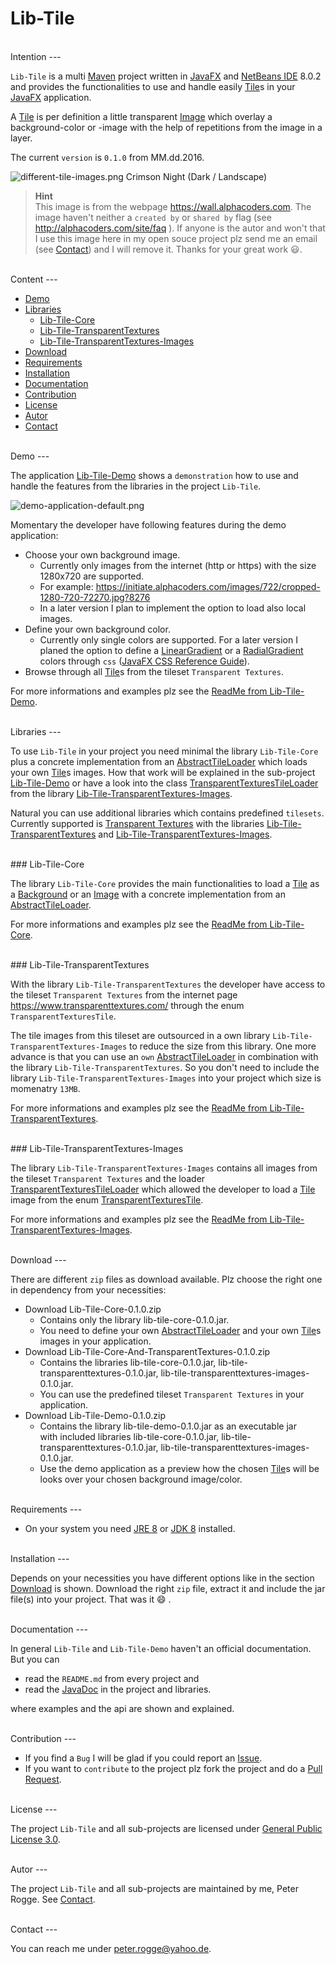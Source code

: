 Lib-Tile
===



<br />
Intention
---

`Lib-Tile` is a multi [Maven] project written in [JavaFX] and [NetBeans IDE] 8.0.2 
and provides the functionalities to use and handle easily [Tile]s in your [JavaFX] 
application.

A [Tile] is per definition a little transparent [Image] which overlay a 
background-color or -image with the help of repetitions from the image in a layer.

The current `version` is `0.1.0` from MM.dd.2016.

![different-tile-images.png][different-tile-images]
Crimson Night &#040;Dark / Landscape&#041;

> __Hint__  
> This image is from the webpage https://wall.alphacoders.com. The image haven't 
> neither a `created by` or `shared by` flag &#040;see http://alphacoders.com/site/faq &#041;. 
> If anyone is the autor and won't that I use this image here in my open souce 
> project plz send me an email &#040;see [Contact](#Contact)&#041; and I will 
> remove it. Thanks for your great work :smiley:.



<br />
Content
---

* [Demo](#Demo)
* [Libraries](#Libraries)
    - [Lib-Tile-Core](#LiTiCo)
    - [Lib-Tile-TransparentTextures](#LiTiTrTe)
    - [Lib-Tile-TransparentTextures-Images](#LiTiTrTeIm)
* [Download](#Download)
* [Requirements](#Requirements)
* [Installation](#Installation)
* [Documentation](#Documentation)
* [Contribution](#Contribution)
* [License](#License)
* [Autor](#Autor)
* [Contact](#Contact)



<br />
Demo<a name="Demo" />
---

The application [Lib-Tile-Demo] shows a `demonstration` how to use and handle 
the features from the libraries in the project `Lib-Tile`. 

![demo-application-default.png][demo-application-default]

Momentary the developer have following features during the demo application:
* Choose your own background image.
    * Currently only images from the internet &#040;http or https&#041; with 
      the size 1280x720 are supported.
    * For example: https://initiate.alphacoders.com/images/722/cropped-1280-720-72270.jpg?8276
    * In a later version I plan to implement the option to load also local images.
* Define your own background color.
    * Currently only single colors are supported. For a later version I planed 
      the option to define a [LinearGradient] or a [RadialGradient] colors 
      through `css` &#040;[JavaFX CSS Reference Guide]&#041;.
* Browse through all [Tile]s from the tileset `Transparent Textures`.

For more informations and examples plz see the [ReadMe from Lib-Tile-Demo].



<br />
Libraries<a name="Libraries" />
---

To use `Lib-Tile` in your project you need minimal the library `Lib-Tile-Core` 
plus a concrete implementation from an [AbstractTileLoader] which loads your 
own [Tile]s images. How that work will be explained in the sub-project 
[Lib-Tile-Demo](#LiTiDe) or have a look into the class [TransparentTexturesTileLoader] 
from the library [Lib-Tile-TransparentTextures-Images](#LiTiTrTeIm).

Natural you can use additional libraries which contains predefined `tilesets`. 
Currently supported is [Transparent Textures] with the libraries 
[Lib-Tile-TransparentTextures](#LiTiTrTe) and [Lib-Tile-TransparentTextures-Images](#LiTiTrTeIm).


<br />
### Lib-Tile-Core<a name="LiTiCo" />

The library `Lib-Tile-Core` provides the main functionalities to load a [Tile] 
as a [Background] or an [Image] with a concrete implementation from an 
[AbstractTileLoader].

For more informations and examples plz see the [ReadMe from Lib-Tile-Core].


<br />
### Lib-Tile-TransparentTextures<a name="LiTiTrTe" />

With the library `Lib-Tile-TransparentTextures` the developer have access to the 
tileset `Transparent Textures` from the internet page https://www.transparenttextures.com/ 
through the enum `TransparentTexturesTile`.

The tile images from this tileset are outsourced in a own library 
`Lib-Tile-TransparentTextures-Images` to reduce the size from this library. One 
more advance is that you can use an `own` [AbstractTileLoader] in combination 
with the library `Lib-Tile-TransparentTextures`. So you don't need to include the 
library `Lib-Tile-TransparentTextures-Images` into your project which size is 
momenatry `13MB`.

For more informations and examples plz see the [ReadMe from Lib-Tile-TransparentTextures].


<br />
### Lib-Tile-TransparentTextures-Images<a name="LiTiTrTeIm" />

The library `Lib-Tile-TransparentTextures-Images` contains all images from the 
tileset `Transparent Textures` and the loader [TransparentTexturesTileLoader] 
which allowed the developer to load a [Tile] image from the enum 
[TransparentTexturesTile].

For more informations and examples plz see the [ReadMe from Lib-Tile-TransparentTextures-Images].



<br />
Download<a name="Download" />
---

There are different `zip` files as download available. Plz choose the right one 
in dependency from your necessities:
* Download Lib-Tile-Core-0.1.0.zip
    * Contains only the library lib-tile-core-0.1.0.jar.
    * You need to define your own [AbstractTileLoader] and your own [Tile]s 
      images in your application.
* Download Lib-Tile-Core-And-TransparentTextures-0.1.0.zip
    * Contains the libraries lib-tile-core-0.1.0.jar, lib-tile-transparenttextures-0.1.0.jar, 
      lib-tile-transparenttextures-images-0.1.0.jar.
    * You can use the predefined tileset `Transparent Textures` in your application.
* Download Lib-Tile-Demo-0.1.0.zip
    * Contains the library lib-tile-demo-0.1.0.jar as an executable jar  
      with included libraries lib-tile-core-0.1.0.jar, lib-tile-transparenttextures-0.1.0.jar, 
      lib-tile-transparenttextures-images-0.1.0.jar.
    * Use the demo application as a preview how the chosen [Tile]s will be looks 
      over your chosen background image/color.



<br />
Requirements<a name="Requirements" />
---

* On your system you need [JRE 8] or [JDK 8] installed.



<br />
Installation<a name="Installation" />
---

Depends on your necessities you have different options like in the section 
[Download](#Download) is shown. Download the right `zip` file, extract it and 
include the jar file&#040;s&#041; into your project. That was it :smile: .



<br />
Documentation<a name="Documentation" />
---

In general `Lib-Tile` and `Lib-Tile-Demo` haven't an official documentation. But 
you can
* read the `README.md` from every project and
* read the [JavaDoc] in the project and libraries.

where examples and the api are shown and explained.



<br />
Contribution<a name="Contribution" />
---

* If you find a `Bug` I will be glad if you could report an [Issue].
* If you want to `contribute` to the project plz fork the project and do a [Pull Request].



<br />
License<a name="License" />
---

The project `Lib-Tile` and all sub-projects are licensed under [General Public License 3.0].



<br />
Autor<a name="Autor" />
---

The project `Lib-Tile` and all sub-projects are maintained by me, Peter Rogge. See [Contact](#Contact).



<br />
Contact<a name="Contact" />
---

You can reach me under <peter.rogge@yahoo.de>.



[//]: # (Images)
[demo-application-default]:https://cloud.githubusercontent.com/assets/8161815/17342760/efe5803c-58fa-11e6-905b-f8a0d8ff856d.png
[different-tile-images]:https://cloud.githubusercontent.com/assets/8161815/17412537/8fd2c446-5a7d-11e6-82b2-34aca4f5f870.png


[//]: # (Links)
[AbstractTileLoader]:https://github.com/Naoghuman/lib-tile/blob/master/Lib-Tile-Core/src/main/java/com/github/naoghuman/lib/tile/core/AbstractTileLoader.java
[Background]:https://docs.oracle.com/javase/8/javafx/api/javafx/scene/layout/Background.html
[General Public License 3.0]:http://www.gnu.org/licenses/gpl-3.0.en.html
[Image]:https://docs.oracle.com/javase/8/javafx/api/javafx/scene/image/Image.html
[Issue]:https://github.com/Naoghuman/lib-tile/issues
[JavaDoc]:http://docs.oracle.com/javase/8/docs/technotes/tools/windows/javadoc.html
[JavaFX]:http://docs.oracle.com/javase/8/javase-clienttechnologies.htm
[JavaFX CSS Reference Guide]:https://docs.oracle.com/javase/8/javafx/api/javafx/scene/doc-files/cssref.html
[JDK 8]:http://www.oracle.com/technetwork/java/javase/downloads/jdk8-downloads-2133151.html
[JRE 8]:http://www.oracle.com/technetwork/java/javase/downloads/jre8-downloads-2133155.html
[Lib-Tile]:https://github.com/Naoghuman/lib-tile
[Lib-Tile-Demo]:https://github.com/Naoghuman/lib-tile-demo
[LinearGradient]:https://docs.oracle.com/javase/8/javafx/api/javafx/scene/paint/LinearGradient.html
[Maven]:http://maven.apache.org/
[NetBeans IDE]:https://netbeans.org/
[Pull Request]:https://help.github.com/articles/using-pull-requests
[RadialGradient]:https://docs.oracle.com/javase/8/javafx/api/javafx/scene/paint/RadialGradient.html
[ReadMe from Lib-Tile-Core]:https://github.com/Naoghuman/lib-tile/blob/master/Lib-Tile-Core
[ReadMe from Lib-Tile-Demo]:https://github.com/Naoghuman/lib-tile-demo/blob/master/README.md
[ReadMe from Lib-Tile-TransparentTextures]:https://github.com/Naoghuman/lib-tile/blob/master/Lib-Tile-TransparentTextures
[ReadMe from Lib-Tile-TransparentTextures-Images]:https://github.com/Naoghuman/lib-tile/blob/master/Lib-Tile-TransparentTextures-Images
[StartApplication]:https://github.com/Naoghuman/lib-tile/blob/master/Lib-Tile-Demo/src/main/java/com/github/naoghuman/lib/tile/demo/application/StartApplication.java
[Tile]:https://github.com/Naoghuman/lib-tile/blob/master/Lib-Tile-Core/src/main/java/com/github/naoghuman/lib/tile/core/Tile.java
[Transparent Textures]:https://www.transparenttextures.com/
[TransparentTexturesTile]:https://github.com/Naoghuman/lib-tile/blob/master/Lib-Tile-TransparentTextures/src/main/java/com/github/naoghuman/lib/tile/transparenttextures/TransparentTexturesTile.java
[TransparentTexturesTileLoader]:https://github.com/Naoghuman/lib-tile/blob/master/Lib-Tile-TransparentTextures-Images/src/main/java/com/github/naoghuman/lib/tile/transparenttextures/images/TransparentTexturesTileLoader.java
